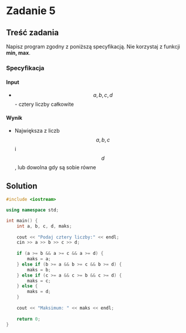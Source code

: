 # Zadanie 5

## Treść zadania

Napisz program zgodny z poniższą specyfikacją. Nie korzystaj z funkcji **min, max**.

### Specyfikacja

#### Input

* $$a, b, c, d$$ - cztery liczby całkowite

#### Wynik

* Największa z liczb $$a, b, c$$ i $$d$$, lub dowolna gdy są sobie równe

## Solution

```cpp
#include <iostream>

using namespace std;

int main() {
    int a, b, c, d, maks;
    
    cout << "Podaj cztery liczby:" << endl;
    cin >> a >> b >> c >> d;
    
    if (a >= b && a >= c && a >= d) {
        maks = a;
    } else if (b >= a && b >= c && b >= d) {
        maks = b;
    } else if (c >= a && c >= b && c >= d) {
        maks = c;
    } else {
        maks = d;
    }
    
    cout << "Maksimum: " << maks << endl;
    
    return 0;
}
```
